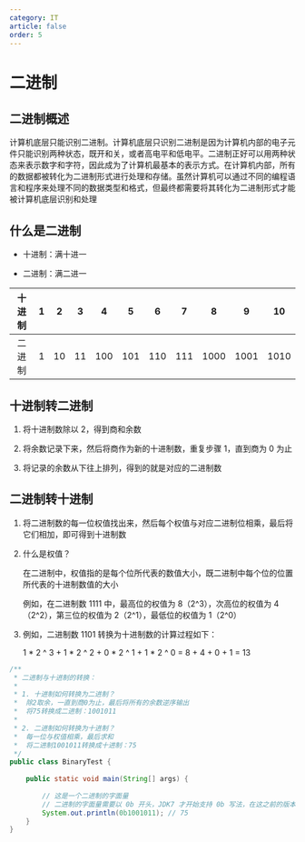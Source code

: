 ```yaml
---
category: IT
article: false
order: 5
---
```


# 二进制

## 二进制概述

计算机底层只能识别二进制。计算机底层只识别二进制是因为计算机内部的电子元件只能识别两种状态，既开和关，或者高电平和低电平。二进制正好可以用两种状态来表示数字和字符，因此成为了计算机最基本的表示方式。在计算机内部，所有的数据都被转化为二进制形式进行处理和存储。虽然计算机可以通过不同的编程语言和程序来处理不同的数据类型和格式，但最终都需要将其转化为二进制形式才能被计算机底层识别和处理

## 什么是二进制

- 十进制：满十进一

- 二进制：满二进一

| 十进制 | 1 | 2  | 3  |  4  |  5  |  6  |  7  |  8   |  9   |  10  |
|:---:|:-:|:--:|:--:|:---:|:---:|:---:|:---:|:----:|:----:|:----:|
| 二进制 | 1 | 10 | 11 | 100 | 101 | 110 | 111 | 1000 | 1001 | 1010 |

## 十进制转二进制

1. 将十进制数除以 2，得到商和余数

2. 将余数记录下来，然后将商作为新的十进制数，重复步骤 1，直到商为 0 为止

3. 将记录的余数从下往上排列，得到的就是对应的二进制数

## 二进制转十进制

1. 将二进制数的每一位权值找出来，然后每个权值与对应二进制位相乘，最后将它们相加，即可得到十进制数

2. 什么是权值？
 
    在二进制中，权值指的是每个位所代表的数值大小，既二进制中每个位的位置所代表的十进制数值的大小

    例如，在二进制数 1111 中，最高位的权值为 8（2^3），次高位的权值为 4（2^2），第三位的权值为 2（2^1），最低位的权值为 1（2^0）

3. 例如，二进制数 1101 转换为十进制数的计算过程如下：

    1 * 2 ^ 3 + 1 * 2 ^ 2 + 0 * 2 ^ 1 + 1 * 2 ^ 0 = 8 + 4 + 0 + 1 = 13


```java
/**
 * 二进制与十进制的转换：
 *
 * 1. 十进制如何转换为二进制？
 *	除2取余，一直到商0为止，最后将所有的余数逆序输出
 *	将75转换成二进制：1001011
 *
 * 2. 二进制如何转换为十进制？
 *	每一位与权值相乘，最后求和
 *	将二进制1001011转换成十进制：75
 */
public class BinaryTest {
    
    public static void main(String[] args) {
        
        // 这是一个二进制的字面量
        // 二进制的字面量需要以 0b 开头，JDK7 才开始支持 0b 写法，在这之前的版本都不支持
        System.out.println(0b1001011); // 75
    }
}
```
